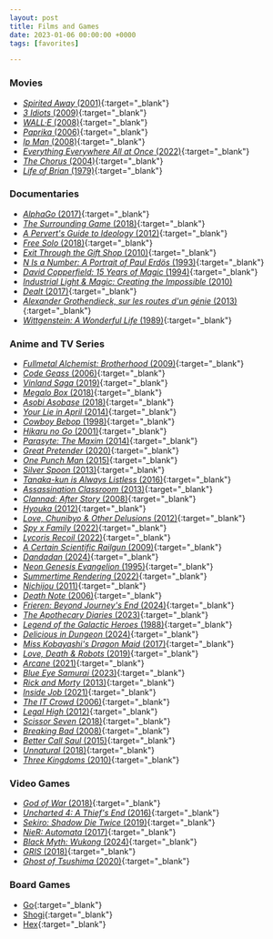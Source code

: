 ```yaml
---
layout: post
title: Films and Games
date: 2023-01-06 00:00:00 +0000
tags: [favorites]

---
```


### Movies 
- [*Spirited Away* (2001)](https://www.imdb.com/title/tt0245429/){:target="_blank"}
- [*3 Idiots* (2009)](https://www.imdb.com/title/tt1187043/){:target="_blank"}
- [*WALL·E* (2008)](https://www.imdb.com/title/tt0910970/){:target="_blank"}
- [*Paprika* (2006)](https://www.imdb.com/title/tt0851578/){:target="_blank"}
- [*Ip Man* (2008)](https://www.imdb.com/title/tt1220719/){:target="_blank"}
- [*Everything Everywhere All at Once* (2022)](https://www.imdb.com/title/tt6710474/){:target="_blank"}
- [*The Chorus* (2004)](https://www.imdb.com/title/tt0372824/){:target="_blank"}
- [*Life of Brian* (1979)](https://www.imdb.com/title/tt0079470/){:target="_blank"}

### Documentaries
- [*AlphaGo* (2017)](https://www.imdb.com/title/tt6700846/){:target="_blank"}
- [*The Surrounding Game* (2018)](https://www.imdb.com/title/tt3973724/){:target="_blank"}
- [*A Pervert's Guide to Ideology* (2012)](https://www.imdb.com/title/tt2152198/){:target="_blank"}
- [*Free Solo* (2018)](https://www.imdb.com/title/tt7775622/){:target="_blank"}
- [*Exit Through the Gift Shop* (2010)](https://www.imdb.com/title/tt1587707){:target="_blank"}
- [*N Is a Number: A Portrait of Paul Erdös* (1993)](https://www.imdb.com/title/tt0125425/){:target="_blank"}
- [*David Copperfield: 15 Years of Magic* (1994)](https://www.imdb.com/title/tt0293381/){:target="_blank"}
- [*Industrial Light & Magic: Creating the Impossible* (2010)](https://www.imdb.com/title/tt1657302/)
- [*Dealt* (2017)](https://www.imdb.com/title/tt3127902/){:target="_blank"}
- [*Alexander Grothendieck, sur les routes d'un génie* (2013)](https://www.imdb.com/title/tt27542836/){:target="_blank"}
- [*Wittgenstein: A Wonderful Life* (1989)](https://www.imdb.com/title/tt1119638/){:target="_blank"}

### Anime and TV Series
- [*Fullmetal Alchemist: Brotherhood* (2009)](https://www.imdb.com/title/tt1355642/){:target="_blank"}
- [*Code Geass* (2006)](https://www.imdb.com/title/tt0994314/){:target="_blank"}
- [*Vinland Saga* (2019)](https://www.imdb.com/title/tt10233448/){:target="_blank"}
- [*Megalo Box* (2018)](https://www.imdb.com/title/tt7965802/){:target="_blank"}
- [*Asobi Asobase* (2018)](https://www.imdb.com/title/tt8515062/){:target="_blank"}
- [*Your Lie in April* (2014)](https://www.imdb.com/title/tt3895150/){:target="_blank"}
- [*Cowboy Bebop* (1998)](https://www.imdb.com/title/tt0213338/){:target="_blank"}
- [*Hikaru no Go* (2001)](https://www.imdb.com/title/tt0426711/){:target="_blank"}
- [*Parasyte: The Maxim* (2014)](https://www.imdb.com/title/tt3358020/){:target="_blank"}
- [*Great Pretender* (2020)](https://www.imdb.com/title/tt11680468/){:target="_blank"}
- [*One Punch Man* (2015)](https://www.imdb.com/title/tt4508902/){:target="_blank"}
- [*Silver Spoon* (2013)](https://www.imdb.com/title/tt2909912/){:target="_blank"}
- [*Tanaka-kun is Always Listless* (2016)](https://www.imdb.com/title/tt5531604/){:target="_blank"}
- [*Assassination Classroom* (2013)](https://www.imdb.com/title/tt3837246/){:target="_blank"}
- [*Clannad: After Story* (2008)](https://www.imdb.com/title/tt1298820/){:target="_blank"}
- [*Hyouka* (2012)](https://www.imdb.com/title/tt2340841/){:target="_blank"}
- [*Love, Chunibyo & Other Delusions* (2012)](https://www.imdb.com/title/tt2321542/){:target="_blank"}
- [*Spy x Family* (2022)](https://www.imdb.com/title/tt13706018/){:target="_blank"}
- [*Lycoris Recoil* (2022)](https://www.imdb.com/title/tt16755706/){:target="_blank"}
- [*A Certain Scientific Railgun* (2009)](https://www.imdb.com/title/tt1515996/){:target="_blank"}
- [*Dandadan* (2024)](https://www.imdb.com/title/tt30217403/){:target="_blank"}
- [*Neon Genesis Evangelion* (1995)](https://www.imdb.com/title/tt0112159/){:target="_blank"}
- [*Summertime Rendering* (2022)](https://www.imdb.com/title/tt15686254/){:target="_blank"}
- [*Nichijou* (2011)](https://www.imdb.com/title/tt2098308/){:target="_blank"}
- [*Death Note* (2006)](https://www.imdb.com/title/tt0877057/){:target="_blank"}
- [*Frieren: Beyond Journey's End* (2024)](https://www.imdb.com/title/tt22248376/){:target="_blank"}
- [*The Apothecary Diaries* (2023)](https://www.imdb.com/title/tt26743760/){:target="_blank"}
- [*Legend of the Galactic Heroes* (1988)](https://www.imdb.com/title/tt0096633/){:target="_blank"}
- [*Delicious in Dungeon* (2024)](https://www.imdb.com/title/tt21621494/){:target="_blank"}
- [*Miss Kobayashi's Dragon Maid* (2017)](https://www.imdb.com/title/tt6185782/){:target="_blank"}
- [*Love, Death & Robots* (2019)](https://www.imdb.com/title/tt9561862/){:target="_blank"}
- [*Arcane* (2021)](https://www.imdb.com/title/tt11126994/){:target="_blank"}
- [*Blue Eye Samurai* (2023)](https://www.imdb.com/title/tt13309742/){:target="_blank"}
- [*Rick and Morty* (2013)](https://www.imdb.com/title/tt2861424/){:target="_blank"}
- [*Inside Job* (2021)](https://www.imdb.com/title/tt10231312/){:target="_blank"}
- [*The IT Crowd* (2006)](https://www.imdb.com/title/tt0487831/){:target="_blank"}
- [*Legal High* (2012)](https://www.imdb.com/title/tt2276587/){:target="_blank"}
- [*Scissor Seven* (2018)](https://www.imdb.com/title/tt10384610/){:target="_blank"}
- [*Breaking Bad* (2008)](https://www.imdb.com/title/tt0903747/){:target="_blank"}
- [*Better Call Saul* (2015)](https://www.imdb.com/title/tt3032476/){:target="_blank"}
- [*Unnatural* (2018)](https://www.imdb.com/title/tt7521882/){:target="_blank"}
- [*Three Kingdoms* (2010)](https://www.imdb.com/title/tt1514753/){:target="_blank"}

### Video Games
- [*God of War* (2018)](https://www.imdb.com/title/tt5838588/){:target="_blank"}
- [*Uncharted 4: A Thief's End* (2016)](https://www.imdb.com/title/tt3334704/){:target="_blank"}
- [*Sekiro: Shadow Die Twice* (2019)](https://www.imdb.com/title/tt8558306/){:target="_blank"}
- [*NieR: Automata* (2017)](https://www.imdb.com/title/tt5238626/){:target="_blank"}
- [*Black Myth: Wukong* (2024)](https://www.imdb.com/title/tt12969320/){:target="_blank"}
- [*GRIS* (2018)](https://www.imdb.com/title/tt9386794/){:target="_blank"}
- [*Ghost of Tsushima* (2020)](https://www.imdb.com/title/tt7651352/){:target="_blank"}

### Board Games
- [Go](https://en.wikipedia.org/wiki/Go_(game)){:target="_blank"}
- [Shogi](https://en.wikipedia.org/wiki/Shogi){:target="_blank"}
- [Hex](https://en.wikipedia.org/wiki/Hex_(board_game)){:target="_blank"}
